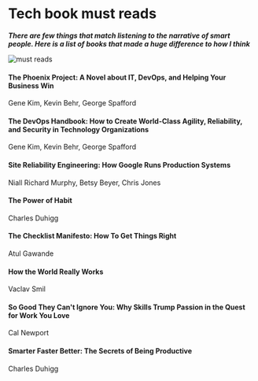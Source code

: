 # Tech book must reads


***There are few things that match listening to the narrative of smart people.
Here is a list of books that made a huge difference to how I think***

![must reads](https://raoconnor.github.io/docs/assets/images/books.png)

#### The Phoenix Project: A Novel about IT, DevOps, and Helping Your Business Win
Gene Kim, Kevin Behr, George Spafford 

####  The DevOps Handbook: How to Create World-Class Agility, Reliability, and Security in Technology Organizations
Gene Kim, Kevin Behr, George Spafford 

####  Site Reliability Engineering: How Google Runs Production Systems
Niall Richard Murphy, Betsy Beyer, Chris Jones 

####  The Power of Habit 
Charles Duhigg

####  The Checklist Manifesto: How To Get Things Right
Atul Gawande

####  How the World Really Works
Vaclav Smil

####  So Good They Can't Ignore You: Why Skills Trump Passion in the Quest for Work You Love
Cal Newport

####  Smarter Faster Better: The Secrets of Being Productive
Charles Duhigg
 

